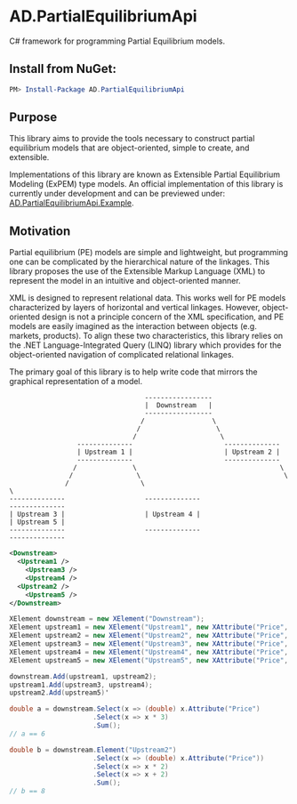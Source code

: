 # AD.PartialEquilibriumApi
C# framework for programming Partial Equilibrium models.

## Install from NuGet:
```Powershell
PM> Install-Package AD.PartialEquilibriumApi
```

## Purpose
This library aims to provide the tools necessary to construct partial equilibrium models that are object-oriented, simple to create, and extensible.

Implementations of this library are known as Extensible Partial Equilibrium Modeling (ExPEM) type models. An official implementation of this library is currently under development and can be previewed under: [AD.PartialEquilibriumApi.Example](https://github.com/austindrenski/AD.PartialEquilibriumApi/tree/master/AD.PartialEquilibriumApi.Example). 

## Motivation
Partial equilibrium (PE) models are simple and lightweight, but programming one can be complicated by the hierarchical nature of the linkages. This library proposes the use of the Extensible Markup Language (XML) to represent the model in an intuitive and object-oriented manner.

XML is designed to represent relational data. This works well for PE models characterized by layers of horizontal and vertical linkages. However, object-oriented design is not a principle concern of the XML specification, and PE models are easily imagined as the interaction between objects (e.g. markets, products). To align these two characteristics, this library relies on the .NET Language-Integrated Query (LINQ) library which provides for the object-oriented navigation of complicated relational linkages.

The primary goal of this library is to help write code that mirrors the graphical representation of a model.

```
                                  -----------------
                                  |  Downstream   | 
                                  -----------------
                                 /                 \   
                                /                   \   
                               /                     \         
                 --------------                       --------------
                 | Upstream 1 |                       | Upstream 2 |
                 --------------                       --------------
                /              \                                    \
               /                \                                    \
              /                  \                                    \
--------------                    --------------                       --------------    
| Upstream 3 |                    | Upstream 4 |                       | Upstream 5 |
--------------                    --------------                       --------------
```
```XML
<Downstream>
  <Upstream1 />
    <Upstream3 />
    <Upstream4 />
  <Upstream2 />
    <Upstream5 />
</Downstream>
```
```C#
XElement downstream = new XElement("Downstream");
XElement upstream1 = new XElement("Upstream1", new XAttribute("Price", 1));
XElement upstream2 = new XElement("Upstream2", new XAttribute("Price", 1));
XElement upstream3 = new XElement("Upstream3", new XAttribute("Price", 1));
XElement upstream4 = new XElement("Upstream4", new XAttribute("Price", 1));
XElement upstream5 = new XElement("Upstream5", new XAttribute("Price", 1));

downstream.Add(upstream1, upstream2);
upstream1.Add(upstream3, upstream4);
upstream2.Add(upstream5)'

double a = downstream.Select(x => (double) x.Attribute("Price")
                     .Select(x => x * 3)
                     .Sum();
// a == 6

double b = downstream.Element("Upstream2")
                     .Select(x => (double) x.Attribute("Price"))
                     .Select(x => x * 2)
                     .Select(x => x + 2)
                     .Sum();
// b == 8
```
